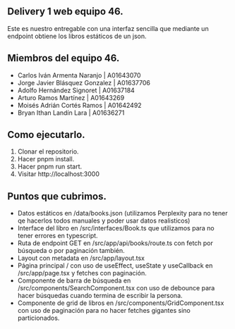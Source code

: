 ## Delivery 1 web equipo 46.
Este es nuestro entregable con una interfaz sencilla que mediante un endpoint obtiene los libros estáticos de un json.

## Miembros del equipo 46.
- Carlos Iván Armenta Naranjo | A01643070
- Jorge Javier Blásquez Gonzalez | A01637706 
- Adolfo Hernández Signoret | A01637184
- Arturo Ramos Martínez | A01643269
- Moisés Adrián Cortés Ramos | A01642492
- Bryan Ithan Landín Lara | A01636271


## Como ejecutarlo.
1. Clonar el repositorio.
2. Hacer pnpm install.
3. Hacer pnpm run start.
4. Visitar http://localhost:3000

## Puntos que cubrimos.
- Datos estáticos en /data/books.json (utilizamos Perplexity para no tener qe hacerlos todos manuales y poder usar datos realisticos)
- Interface del libro en /src/interfaces/Book.ts que utilizamos para no tener errores en typescript.
- Ruta de endpoint GET en /src/app/api/books/route.ts con fetch por búsqueda o por paginación también.
- Layout con metadata en /src/app/layout.tsx
- Página principal / con uso de useEffect, useState y useCallback en /src/app/page.tsx y fetches con paginación.
- Componente de barra de búsqueda en /src/components/SearchComponent.tsx con uso de debounce para hacer búsquedas cuando termina de escribir la persona.
- Componente de grid de libros en /src/components/GridComponent.tsx con uso de paginación para no hacer fetches gigantes sino particionados.